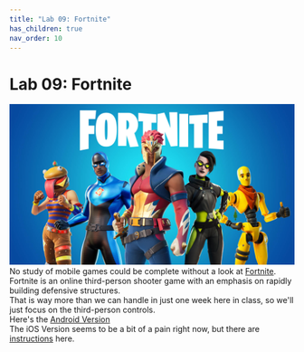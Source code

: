 ```yaml
---
title: "Lab 09: Fortnite"
has_children: true
nav_order: 10
---
```


# Lab 09: Fortnite
[![Fortnite](images/lab09/fortnite.jpg)](https://youtu.be/mzgONWdJOeU?t=206)
No study of mobile games could be complete without a look at [Fortnite](https://www.epicgames.com/fortnite/en-US/home).\
Fortnite is an online third-person shooter game with an emphasis on rapidly building defensive structures.\
That is way more than we can handle in just one week here in class, so we'll just focus on the third-person controls.\
Here's the [Android Version](https://www.epicgames.com/fortnite/en-US/mobile/android/get-started)\
The iOS Version seems to be a bit of a pain right now, but there are [instructions](https://www.igeeksblog.com/how-to-download-fortnite-battle-royale-on-iphone-ipad/) here.

